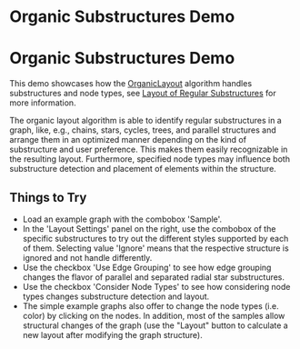 <!--
 //////////////////////////////////////////////////////////////////////////////
 // @license
 // This file is part of yFiles for HTML 2.6.
 // Use is subject to license terms.
 //
 // Copyright (c) 2000-2023 by yWorks GmbH, Vor dem Kreuzberg 28,
 // 72070 Tuebingen, Germany. All rights reserved.
 //
 //////////////////////////////////////////////////////////////////////////////
-->
# Organic Substructures Demo

# Organic Substructures Demo

This demo showcases how the [OrganicLayout](https://docs.yworks.com/yfileshtml/#/api/OrganicLayout) algorithm handles substructures and node types, see [Layout of Regular Substructures](https://docs.yworks.com/yfileshtml/#/dguide/organic_layout-substructures) for more information.

The organic layout algorithm is able to identify regular substructures in a graph, like, e.g., chains, stars, cycles, trees, and parallel structures and arrange them in an optimized manner depending on the kind of substructure and user preference. This makes them easily recognizable in the resulting layout. Furthermore, specified node types may influence both substructure detection and placement of elements within the structure.

## Things to Try

- Load an example graph with the combobox 'Sample'.
- In the 'Layout Settings' panel on the right, use the combobox of the specific substructures to try out the different styles supported by each of them. Selecting value 'Ignore' means that the respective structure is ignored and not handle differently.
- Use the checkbox 'Use Edge Grouping' to see how edge grouping changes the flavor of parallel and separated radial star substructures.
- Use the checkbox 'Consider Node Types' to see how considering node types changes substructure detection and layout.
- The simple example graphs also offer to change the node types (i.e. color) by clicking on the nodes. In addition, most of the samples allow structural changes of the graph (use the "Layout" button to calculate a new layout after modifying the graph structure).
